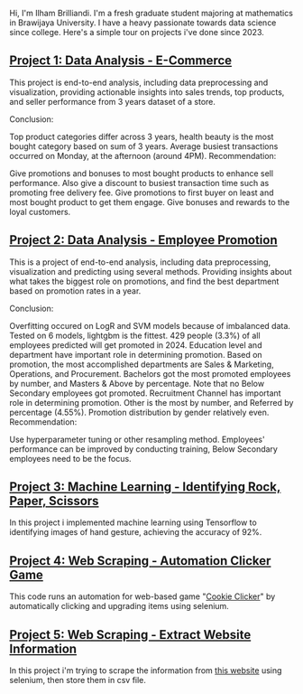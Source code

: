 Hi, I'm Ilham Brilliandi. I'm a fresh graduate student majoring at mathematics in Brawijaya University. I have a heavy passionate towards data science since college. Here's a simple tour on projects i've done since 2023.


## [Project 1: Data Analysis - E-Commerce](https://github.com/ilhambrilliandi/da_e-commerce)
This project is end-to-end analysis, including data preprocessing and visualization, providing actionable insights into sales trends, top products, and seller performance from 3 years dataset of a store.

Conclusion:

Top product categories differ across 3 years, health beauty is the most bought category based on sum of 3 years.
Average busiest transactions occurred on Monday, at the afternoon (around 4PM).
Recommendation:

Give promotions and bonuses to most bought products to enhance sell performance.
Also give a discount to busiest transaction time such as promoting free delivery fee.
Give promotions to first buyer on least and most bought product to get them engage.
Give bonuses and rewards to the loyal customers.


## [Project 2: Data Analysis - Employee Promotion](https://github.com/ilhambrilliandi/da_predictemployeepromotions)
This is a project of end-to-end analysis, including data preprocessing, visualization and predicting using several methods. Providing insights about what takes the biggest role on promotions, and find the best department based on promotion rates in a year.

Conclusion:

Overfitting occured on LogR and SVM models because of imbalanced data.
Tested on 6 models, lightgbm is the fittest.
429 people (3.3%) of all employees predicted will get promoted in 2024.
Education level and department have important role in determining promotion.
Based on promotion, the most accomplished departments are Sales & Marketing, Operations, and Procurement.
Bachelors got the most promoted employees by number, and Masters & Above by percentage. Note that no Below Secondary employees got promoted.
Recruitment Channel has important role in determining promotion. Other is the most by number, and Referred by percentage (4.55%).
Promotion distribution by gender relatively even.
Recommendation:

Use hyperparameter tuning or other resampling method.
Employees' performance can be improved by conducting training, Below Secondary employees need to be the focus.


## [Project 3: Machine Learning - Identifying Rock, Paper, Scissors](https://github.com/ilhambrilliandi/ml_cv_classificationrps)
In this project i implemented machine learning using Tensorflow to identifying images of hand gesture, achieving the accuracy of 92%.


## [Project 4: Web Scraping - Automation Clicker Game](https://github.com/ilhambrilliandi/ws_automationcoockieclicker)
This code runs an automation for web-based game "[Cookie Clicker](https://orteil.dashnet.org/cookieclicker/)" by automatically clicking and upgrading items using selenium.


## [Project 5: Web Scraping - Extract Website Information](https://github.com/ilhambrilliandi/ws_extractwebsiteinformation)
In this project i'm trying to scrape the information from [this website](https://www.anwb.nl/auto/private-lease/anwb-private-lease/aanbod) using selenium, then store them in csv file.

